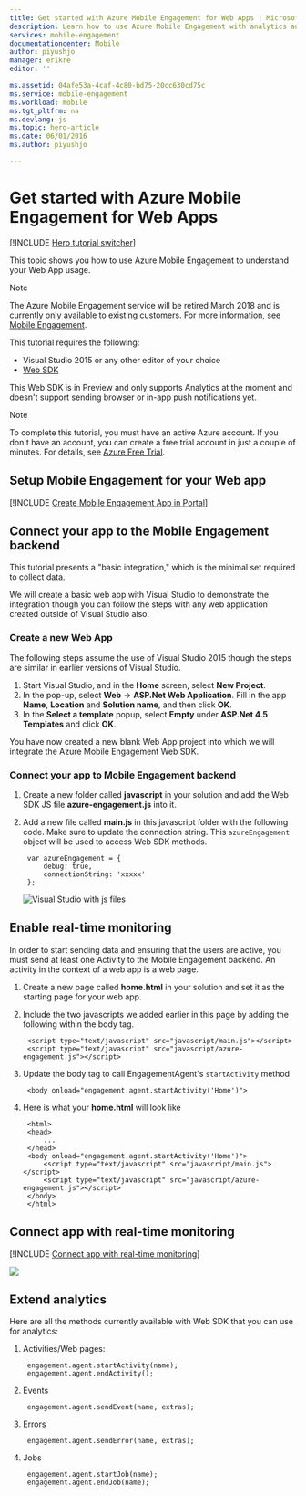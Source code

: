 ```yaml
---
title: Get started with Azure Mobile Engagement for Web Apps | Microsoft Docs
description: Learn how to use Azure Mobile Engagement with analytics and push notifications for Web Apps.
services: mobile-engagement
documentationcenter: Mobile
author: piyushjo
manager: erikre
editor: ''

ms.assetid: 04afe53a-4caf-4c80-bd75-20cc630cd75c
ms.service: mobile-engagement
ms.workload: mobile
ms.tgt_pltfrm: na
ms.devlang: js
ms.topic: hero-article
ms.date: 06/01/2016
ms.author: piyushjo

---
```

# Get started with Azure Mobile Engagement for Web Apps
[!INCLUDE [Hero tutorial switcher](../../includes/mobile-engagement-hero-tutorial-switcher.md)]

This topic shows you how to use Azure Mobile Engagement to understand your Web App usage.

> [!NOTE]
> The Azure Mobile Engagement service will be retired March 2018 and is currently only available to existing customers. For more information, see [Mobile Engagement](https://azure.microsoft.com/en-us/services/mobile-engagement/).

This tutorial requires the following:

* Visual Studio 2015 or any other editor of your choice
* [Web SDK](https://aka.ms/P7b453)

This Web SDK is in Preview and only supports Analytics at the moment and doesn't support sending browser or in-app push notifications yet. 

> [!NOTE]
> To complete this tutorial, you must have an active Azure account. If you don't have an account, you can create a free trial account in just a couple of minutes. For details, see [Azure Free Trial](https://azure.microsoft.com/pricing/free-trial/?WT.mc_id=A0E0E5C02&amp;returnurl=http%3A%2F%2Fazure.microsoft.com%2Fen-us%2Fdocumentation%2Farticles%2Fmobile-engagement-web-app-get-started).
> 
> 

## Setup Mobile Engagement for your Web app
[!INCLUDE [Create Mobile Engagement App in Portal](../../includes/mobile-engagement-create-app-in-portal-new.md)]

## <a id="connecting-app"></a>Connect your app to the Mobile Engagement backend
This tutorial presents a "basic integration," which is the minimal set required to collect data.

We will create a basic web app with Visual Studio to demonstrate the integration though you can follow the steps with any web application created outside of Visual Studio also. 

### Create a new Web App
The following steps assume the use of Visual Studio 2015 though the steps are similar in earlier versions of Visual Studio. 

1. Start Visual Studio, and in the **Home** screen, select **New Project**.
2. In the pop-up, select **Web** -> **ASP.Net Web Application**. Fill in the app **Name**, **Location** and  **Solution name**, and then click **OK**.
3. In the **Select a template** popup, select **Empty** under **ASP.Net 4.5 Templates** and click **OK**. 

You have now created a new blank Web App project into which we will integrate the Azure Mobile Engagement Web SDK.

### Connect your app to Mobile Engagement backend
1. Create a new folder called **javascript** in your solution and add the Web SDK JS file **azure-engagement.js** into it. 
2. Add a new file called **main.js** in this javascript folder with the following code. Make sure to update the connection string. This `azureEngagement` object will be used to access Web SDK methods. 
   
        var azureEngagement = {
            debug: true,
            connectionString: 'xxxxx'
        };
   
    ![Visual Studio with js files][1]

## Enable real-time monitoring
In order to start sending data and ensuring that the users are active, you must send at least one Activity to the Mobile Engagement backend. An activity in the context of a web app is a web page. 

1. Create a new page called **home.html** in your solution and set it as the starting page for your web app. 
2. Include the two javascripts we added earlier in this page by adding the following within the body tag. 
   
        <script type="text/javascript" src="javascript/main.js"></script>
        <script type="text/javascript" src="javascript/azure-engagement.js"></script>
3. Update the body tag to call EngagementAgent's `startActivity` method
   
        <body onload="engagement.agent.startActivity('Home')">
4. Here is what your **home.html** will look like
   
        <html>
        <head>
            ...
        </head>
        <body onload="engagement.agent.startActivity('Home')">
            <script type="text/javascript" src="javascript/main.js"></script>
            <script type="text/javascript" src="javascript/azure-engagement.js"></script>
        </body>
        </html>

## Connect app with real-time monitoring
[!INCLUDE [Connect app with real-time monitoring](../../includes/mobile-engagement-connect-app-with-monitor.md)]

  ![][2]

## Extend analytics
Here are all the methods currently available with Web SDK that you can use for analytics:

1. Activities/Web pages:
   
        engagement.agent.startActivity(name);
        engagement.agent.endActivity();
2. Events
   
        engagement.agent.sendEvent(name, extras);
3. Errors
   
        engagement.agent.sendError(name, extras);
4. Jobs
   
        engagement.agent.startJob(name);
        engagement.agent.endJob(name);

<!-- Images. -->
[1]: ./media/mobile-engagement-web-app-get-started/visual-studio-solution-js.png
[2]: ./media/mobile-engagement-web-app-get-started/session.png

